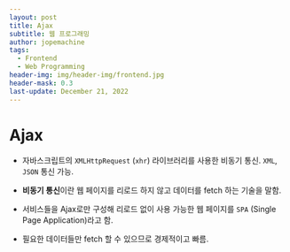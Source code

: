 ```yaml
---
layout: post
title: Ajax
subtitle: 웹 프로그래밍
author: jopemachine
tags:
  - Frontend
  - Web Programming
header-img: img/header-img/frontend.jpg
header-mask: 0.3
last-update: December 21, 2022
---
```


# Ajax

- 자바스크립트의 `XMLHttpRequest` (`xhr`) 라이브러리를 사용한 비동기 통신. `XML`, `JSON` 통신 가능.

- **비동기 통신**이란 웹 페이지를 리로드 하지 않고 데이터를 fetch 하는 기술을 말함.

- 서비스들을 Ajax로만 구성해 리로드 없이 사용 가능한 웹 페이지를 `SPA` (Single Page Application)라고 함.

- 필요한 데이터들만 fetch 할 수 있으므로 경제적이고 빠름.
